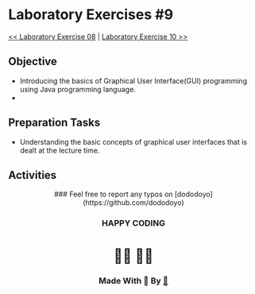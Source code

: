 # Laboratory Exercises #9

[<< Laboratory Exercise 08](../Lab_08/readMeLab08.md) | [Laboratory Exercise 10 >>](../Lab_10/readMeLab10.md)

## Objective

- Introducing the basics of Graphical User Interface(GUI) programming using Java programming language.
- 
## Preparation Tasks
- Understanding the basic concepts of graphical user interfaces that is dealt at the lecture time.

## Activities


<center>
### Feel free to report any typos on [dododoyo](https://github.com/dododoyo)

### HAPPY CODING  
# 🧑‍💻 👨‍💻

### Made With 🖤 By  [🐬](https://github.com/dododoyo)

</center>
